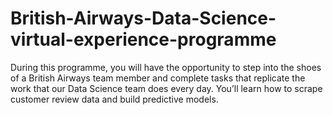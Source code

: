 # British-Airways-Data-Science-virtual-experience-programme
During this programme, you will have the opportunity to step into the shoes of a British Airways team member and complete tasks that replicate the work that our Data Science team does every day. You’ll learn how to scrape customer review data and build predictive models.
